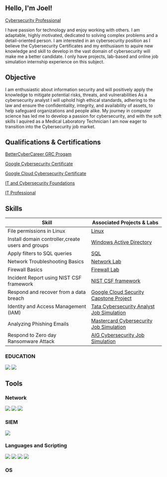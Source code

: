 ## Hello, I'm Joel!
<a href="https://www.linkedin.com/in/joel-bergman-498b672b1/">Cybersecurity Professional</a>

I have passion for technology and enjoy working with others. I am adaptable, highly motivated, dedicated to solving complex problems and a detail-oriented person. I am interested in an cybersecurity position as I believe the Cybersecurity Certificates and my enthusiasm to aquire new knowledge and skill to develop in the vast domain of cybersecurity will make me a better candidate. I only have projects, lab-based and online job simulation internship experience on this subject.

## Objective

I am enthusiastic about information security and will positively apply the knowledge to mitigate potential risks, threats, and vulnerabilities As a cybersecurity analyst I will uphold high ethical standards, adhering to the law and ensure the confidentiality, integrity, and availability of assets, to help safeguard organizations and people alike. My journey in computer science has led me to develop a passion for cybersecurity, and with the soft skills I aquired as a Medical Laboratory Technician I am now eager to transition into the Cybersecurity job market.

## Qualifications & Certifications

<a href="https://app.kajabi.com/certificates/65537f22">BetterCyberCareer GRC Progam</a>

<a href="https://coursera.org/share/405766808a82170b39d2036a6f57c517">Google Cybersecurity Certificate</a>

<a href="https://coursera.org/share/0201dfb19f69f6209fae11470fca7d58">Google Cloud Cybersecurity Certificate</a>

<a href="https://app.cybrary.it/profile/Joel_Bergman1980?tab=cert-completion&cert=CC-1d5063ce-4a9e-4013-8f6e-c0aa726fb4dd">IT and Cybersecurity Foundations</a>

<a href="https://imgur.com/a/gp4pFGy">IT Professional</a>


## Skills 

| Skill                                             | Associated Projects & Labs     |
|---------------------------------------------------|-------------------------|
|File permissions in Linux                          | <a href="https://github.com/jberg1980/File-permissions-in-Linux.git/">Linux</a>|
|Install domain controller,create users and groups  | <a href="https://github.com/jberg1980/Windows-Active-Directory-.git/">Windows Active Directory</a>|
|Apply filters to SQL queries	                      | <a href="https://github.com/jberg1980/Apply-filters-to-SQL-queries.git/">SQL</a>|
|Network Troubleshooting Basics                     | <a href="https://github.com/jberg1980/Network-Troubleshooting-Basics.git">Network Lab</a>|
|Firewall Basics	                                  | <a href="https://github.com/jberg1980/Firewall-Basics.git">Firewall Lab</a>|
|Incident Report using NIST CSF framework	          | <a href="https://github.com/jberg1980/Incident-Report-using-NIST-security-framework.git">NIST CSF framework</a>|
|Respond and recover from a data breach	            | <a href="https://github.com/jberg1980/Respond-and-recover-from-a-data-breach.git">Google Cloud Security Capstone Project</a>|
|Identity and Access Management (IAM)	              | <a href="https://github.com/jberg1980/Tata-Cyber-Security-Analyst-Job-Simulation.git">Tata Cybersecurity Analyst Job Simulation</a>|
|Analyzing Phishing Emails                          | <a href="https://github.com/jberg1980/MasterCard-Cybersecurity-Job-Simulation-.git">Mastercard Cybersecurity Job Simulation</a>|
|Respond to Zero day Ransomware Attack	            | <a href="https://github.com/jberg1980/AIG-Cybersecurity-Job-Simulation.git">AIG Cybersecurity Job Simulation</a>|

### EDUCATION
<div>
    <img src="https://img.shields.io/badge/Coursera-%230056D2.svg?style=for-the-badge&logo=Coursera&logoColor=white" />
    <img src="https://img.shields.io/badge/Google%20Scholar-4285F4?style=for-the-badge&logo=google-scholar&logoColor=white" />
</div>


## Tools 

### Network
<div>
    <img src="https://img.shields.io/badge/-Wireshark-1679A7?&style=for-the-badge&logo=Wireshark&logoColor=white" />
    <img src="https://img.shields.io/badge/-Suricata-EF3B2D?&style=for-the-badge&logo=Suricata&logoColor=white" />
    <img src="https://img.shields.io/badge/-Zeek-777BB4?&style=for-the-badge&logo=Zeek&logoColor=white" />
</div>

### SIEM
<div>
    <img src="https://img.shields.io/badge/-Splunk-000000?&style=for-the-badge&logo=Splunk&logoColor=white" />
</div>
   
### Languages and Scripting
<div>
    <img src="https://img.shields.io/badge/PowerShell-%235391FE.svg?style=for-the-badge&logo=powershell&logoColor=white" />
    <img src="https://img.shields.io/badge/bash_script-%23121011.svg?style=for-the-badge&logo=gnu-bash&logoColor=white" />
    <img src="https://img.shields.io/badge/python-3670A0?style=for-the-badge&logo=python&logoColor=ffdd54" />
    <img src="https://img.shields.io/badge/MySQL-4479A1?logo=mysql&logoColor=fff" />
</div>

### OS
<div>
    

</div>


